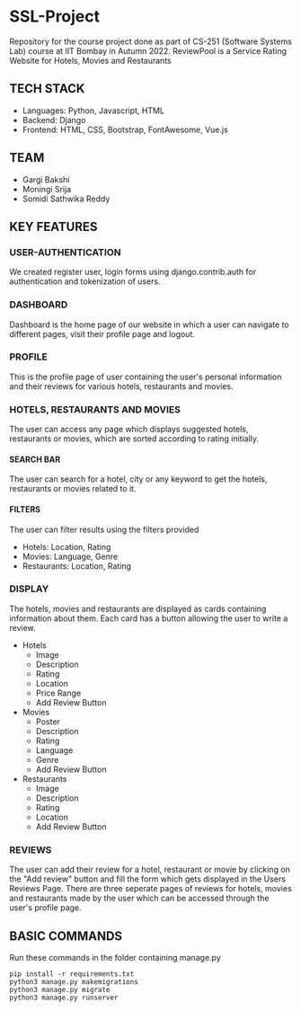# SSL-Project
Repository for the course project done as part of CS-251 (Software Systems Lab) course at IIT Bombay in Autumn 2022.
ReviewPool is a Service Rating Website for Hotels, Movies and Restaurants
## TECH STACK
* Languages: Python, Javascript, HTML
* Backend: Django
* Frontend: HTML, CSS, Bootstrap, FontAwesome, Vue.js
## TEAM
* Gargi Bakshi 
* Moningi Srija
* Somidi Sathwika Reddy
## KEY FEATURES
### USER-AUTHENTICATION
We created register user, login forms using django.contrib.auth for authentication and tokenization of users.
### DASHBOARD
Dashboard is the home page of our website in which a user can navigate to different pages, visit their profile page and logout.
### PROFILE
This is the profile page of user containing the user's personal information and their reviews for various hotels, restaurants and movies.
### HOTELS, RESTAURANTS AND MOVIES
The user can access any page which displays suggested hotels, restaurants or movies, which are sorted according to rating initially. 
#### SEARCH BAR
The user can search for a hotel, city or any keyword to get the hotels, restaurants or movies related to it.
#### FILTERS
The user can filter results using the filters provided
* Hotels: Location, Rating
* Movies: Language, Genre
* Restaurants: Location, Rating
### DISPLAY
The hotels, movies and restaurants are displayed as cards containing information about them. Each card has a button allowing the user to write a review.
* Hotels
    * Image
    * Description
    * Rating
    * Location
    * Price Range
    * Add Review Button
* Movies
    * Poster
    * Description
    * Rating
    * Language
    * Genre
    * Add Review Button
* Restaurants
    * Image
    * Description
    * Rating
    * Location
    * Add Review Button
### REVIEWS
The user can add their review for a hotel, restaurant or movie by clicking on the "Add review" button and fill the form which gets displayed in the Users Reviews Page. There are three seperate pages of reviews for hotels, movies and restaurants made by the user which can be accessed through the user's profile page.
## BASIC COMMANDS
Run these commands in the folder containing manage.py
```
pip install -r requirements.txt
python3 manage.py makemigrations
python3 manage.py migrate
python3 manage.py runserver
```


